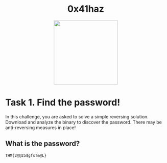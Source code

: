 # <div align="center">0x41haz</div>
<div align="center">
  <img src="https://github.com/user-attachments/assets/d1a28066-5e54-4f86-ba21-2353d5ecb097" height="200"></img>
</div>

# Task 1. Find the password!
In this challenge, you are asked to solve a simple reversing solution. Download and analyze the binary to discover the password.
There may be anti-reversing measures in place!
## What is the password?
```
THM{2@@25$gfsT&@L}
```
